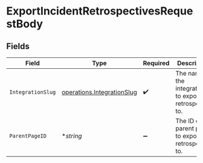 # ExportIncidentRetrospectivesRequestBody


## Fields

| Field                                                                    | Type                                                                     | Required                                                                 | Description                                                              |
| ------------------------------------------------------------------------ | ------------------------------------------------------------------------ | ------------------------------------------------------------------------ | ------------------------------------------------------------------------ |
| `IntegrationSlug`                                                        | [operations.IntegrationSlug](../../models/operations/integrationslug.md) | :heavy_check_mark:                                                       | The name of the integration to export the retrospective to.              |
| `ParentPageID`                                                           | **string*                                                                | :heavy_minus_sign:                                                       | The ID of the parent page to export the retrospective to.                |